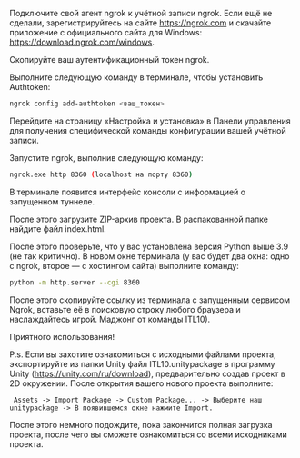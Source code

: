 Подключите свой агент ngrok к учётной записи ngrok. Если ещё не сделали, зарегистрируйтесь на сайте https://ngrok.com и скачайте приложение с официального сайта для Windows: https://download.ngrok.com/windows.

Скопируйте ваш аутентификационный токен ngrok.

Выполните следующую команду в терминале, чтобы установить Authtoken:

```bash
ngrok config add-authtoken <ваш_токен>
```

Перейдите на страницу «Настройка и установка» в Панели управления для получения специфической команды конфигурации вашей учётной записи.

Запустите ngrok, выполнив следующую команду:

```bash
ngrok.exe http 8360 (localhost на порту 8360)
```

В терминале появится интерфейс консоли с информацией о запущенном туннеле.

После этого загрузите ZIP-архив проекта. В распакованной папке найдите файл index.html.

После этого проверьте, что у вас установлена версия Python выше 3.9 (не так критично).
В новом окне терминала (у вас будет два окна: одно с ngrok, второе — с хостингом сайта) выполните команду:

```bash
python -m http.server --cgi 8360
```

После этого скопируйте ссылку из терминала с запущенным сервисом Ngrok, вставьте её в поисковую строку любого браузера и наслаждайтесь игрой. Маджонг от команды ITL10).

Приятного использования!

P.s. Если вы захотите ознакомиться с исходными файлами проекта, экспортируйте из папки Unity файл ITL10.unitypackage в программу Unity (https://unity.com/ru/download), предварительно создав проект в 2D окружении. После открытия вашего нового проекта выполните:
```
 Assets -> Import Package -> Custom Package... -> Выберите наш unitypackage -> В появившемся окне нажмите Import.
```
После этого немного подождите, пока закончится полная загрузка проекта, после чего вы сможете ознакомиться со всеми исходниками проекта.
